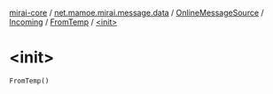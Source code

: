 [mirai-core](../../../../index.md) / [net.mamoe.mirai.message.data](../../../index.md) / [OnlineMessageSource](../../index.md) / [Incoming](../index.md) / [FromTemp](index.md) / [&lt;init&gt;](./-init-.md)

# &lt;init&gt;

`FromTemp()`